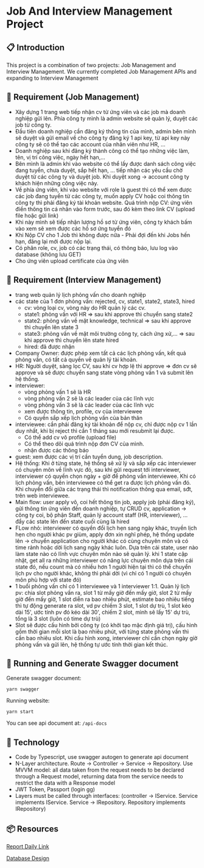 # Job And Interview Management Project

## 📋 Introduction
This project is a combination of two projects: Job Management and Interview Management. We currently completed Job Management APIs and expanding to Interview Management

## 📝 Requirement (Job Management)
- Xây dựng 1 trang web tiếp nhận cv từ ứng viên và các job mà doanh nghiệp gửi lên. Phía công ty mình là admin website sẽ quản lý, duyệt các job từ công ty.
- Đầu tiên doanh nghiệp cần đăng ký thông tin của mình, admin bên mình sẽ duyệt và gửi email về cho công ty đăng ký 1 api key, từ api key này công ty sẽ có thể tạo các account của nhân viên như HR, ... 
- Doanh nghiệp sau khi đăng ký thành công có thể tạo những việc làm, tên, vị trí công việc, ngày hết hạn,...
- Bên mình là admin khi vào website có thể lấy được danh sách công việc đang tuyển, chưa duyệt, sắp hết hạn, ... tiếp nhận các yêu cầu chờ duyệt từ các công ty và duyệt job. Khi duyệt xong -> account công ty khách hiện những công việc này.
- Về phía ứng viên, khi vào website với role là guest thì có thể xem được các job đang tuyển từ các công ty, muốn apply CV hoặc coi thông tin công ty thì phải đăng ký tài khoản website. Quá trình nộp CV: ứng viên điền thông tin cá nhân vào form trước, sau đó kèm theo link CV (upload file hoặc gửi link)
- Khi này mình sẽ tiếp nhận lượng hồ sơ từ ứng viên, công ty khách bấm vào xem sẽ xem được các hồ sơ ứng tuyển đó
- Khi Nộp CV cho 1 Job thì không được nữa - Phải đợi đến khi Jobs hến hạn, đăng lại mới được nộp lại.
- Có phân role, cv, job có các trạng thái, có thông báo, lưu log vào database (không lưu GET)
- Cho ứng viên upload certificate của ứng viên

## 📝 Requirement (Interview Management)
- trang web quản lý lịch phỏng vấn cho doanh nghiệp
- các state của 1 đơn phỏng vấn: rejected, cv, state1, state2, state3, hired
    - cv: vòng loại cv, vòng này do HR quản lý các cv.
    - state1: phỏng vấn với HR => sau khi approve thì chuyển sang state2
    - state2: phỏng vấn về mặt knowledge, technical => sau khi approve thì chuyển lên state 3
    - state3: phỏng vấn về mặt môi trường công ty, cách ứng xử,... => sau khi approve thì chuyển lên state hired
    - hired: đã được nhận
- Company Owner: được phép xem tất cả các lịch phỏng vấn, kết quả phỏng vấn, có tất cả quyền về quản lý tài khoản.
- HR: Người duyệt, sàng lọc CV, sau khi cv hợp lệ thì approve => đơn cv sẽ approve và sẽ được chuyển sang state vòng phỏng vấn 1 và submit lên hệ thống.
- interviewer: 
    - vòng phỏng vấn 1 sẽ là HR
    - vòng phỏng vấn 2 sẽ là các leader của các lĩnh vực
    - vòng phỏng vấn 3 sẽ là các leader của các lĩnh vực
    - xem được thông tin, profile, cv của interviewee
    - Có quyền sắp xếp lịch phỏng vấn của bản thân
- interviewee: cần phải đăng ký tài khoản để nộp cv, chỉ được nộp cv 1 lần duy nhất, khi bị reject thì cần 1 tháng sau mới resubmit lại được.
    - Có thể add cv vô profile (upload file)
    - Có thể theo dõi quá trình nộp đơn CV của mình.
    - nhận được các thông báo
- guest: xem được các vị trí cần tuyển dung, job description.
- Hệ thống: Khi ở từng state, hệ thống sẽ xử lý và sắp xếp các interviewer có chuyên môn về lĩnh vực đó, sau khi gửi request tới interviewer, interviewer có quyền chọn ngày + giờ để phỏng vấn interviewee. Khi có lịch phỏng vấn, bên interviewee có thể get ra được lịch phỏng vấn đó.
Khi chuyển đổi giữa các trạng thái thì notification thông qua email, sđt, trên web interviewee.
- Main flow: user apply vô, coi hết thông tin job, apply job (phải đăng ký), gửi thông tin ứng viên đến doanh nghiệp, tự CRUD cv, application -> công ty coi, bộ phận Staff, quản lý account staff (HR, interviewer), ... đẩy các state lên đến state cuối cùng là hired
- FLow nhỏ: interviewer có quyền đổi lịch hẹn sang ngày khác, truyền lịch hẹn cho người khác pv giùm, apply đơn xin nghỉ phép, hệ thống update lên -> chuyển application cho người khác có cùng chuyên môn và có time rảnh hoặc dời lịch sang ngày khác luôn. Dựa trên cái state, user nào làm state nào có lĩnh vực chuyên môn nào sẽ quản lý. khi 1 state cập nhật, get all ra những interviewer có năng lực chuyên môn dựa trên cái state đó, nếu count mà có nhiều hơn 1 người hiện tại thì có thể chuyển lịch pv cho người khác, không thì phải dời (vì chỉ có 1 người có chuyên môn phù hợp với state đó)
- 1 buổi phỏng vấn chỉ có 1 interviewee và 1 interviewer 1:1. Quản lý lịch pv: chia slot phỏng vấn ra, slot 1 từ mấy giờ đến mấy giờ, slot 2 từ mấy giờ đến mấy giờ, 1 slot diễn ra bao nhiêu phút, estimate bao nhiêu tiếng thì tự động generate ra slot, vd pv chiếm 3 slot, 1 slot dự trù, 1 slot kéo dài 15', ước tính pv đó kéo dài 30', chiếm 2 slot, mình sẽ lấy 15' dự trù, tổng là 3 slot (luôn có time dự trù)
- Slot sẽ được cấu hình bởi công ty (có khởi tạo mặc định giá trị), cấu hình gồm thời gian mỗi slot là bao nhiêu phút, với từng state phỏng vấn thì cần bao nhiêu slot. Khi cấu hình xong, interviewer chỉ cần chọn ngày giờ phỏng vấn và gửi lên, hệ thống tự ước tính thời gian kết thúc. 

## 💾 Running and Generate Swagger document
Generate swagger document:

```
yarn swagger
```

Running website:

```
yarn start
```

You can see api document at: `/api-docs`

## 📑 Technology
- Code by Typescript, use swagger autogen to generate api document
- N-Layer architecture. Route -> Controller -> Service -> Repository. Use MVVM model: all data taken from the request needs to be declared through a Request model, returning data from the service needs to restrict the data with a Response model
- JWT Token, Passport (login gg)
- Layers must be called through interfaces: (controller -> IService. Service implements IService. Service -> IRepository. Repository implements IRepository)

## 📦 Resources
[Report Daily Link](https://drive.google.com/drive/folders/1owDwhUfZCK60NCxv6Xqak-WUfj0mllVk?usp=sharing)

[Database Design](https://drive.google.com/file/d/1pnGa3Xylud8LYTC55FLcunT25QAXfxpo/view?usp=sharing)